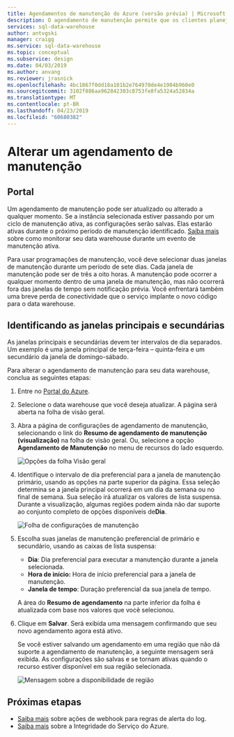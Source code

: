 ```yaml
---
title: Agendamentos de manutenção do Azure (versão prévia) | Microsoft Docs
description: O agendamento de manutenção permite que os clientes planejem os eventos de manutenção programada necessários que o serviço do Azure SQL Data Warehouse usa para implantar novos recursos, atualizações e correções.
services: sql-data-warehouse
author: antvgski
manager: craigg
ms.service: sql-data-warehouse
ms.topic: conceptual
ms.subservice: design
ms.date: 04/03/2019
ms.author: anvang
ms.reviewer: jrasnick
ms.openlocfilehash: 4bc1867f0dd18a101b2e764970de4e1904b960e0
ms.sourcegitcommit: 3102f886aa962842303c8753fe8fa5324a52834a
ms.translationtype: MT
ms.contentlocale: pt-BR
ms.lasthandoff: 04/23/2019
ms.locfileid: "60680382"
---
```

# <a name="change-a-maintenance-schedule"></a>Alterar um agendamento de manutenção 

## <a name="portal"></a>Portal
Um agendamento de manutenção pode ser atualizado ou alterado a qualquer momento. Se a instância selecionada estiver passando por um ciclo de manutenção ativa, as configurações serão salvas. Elas estarão ativas durante o próximo período de manutenção identificado. [Saiba mais](https://docs.microsoft.com/azure/service-health/resource-health-overview) sobre como monitorar seu data warehouse durante um evento de manutenção ativa. 

Para usar programações de manutenção, você deve selecionar duas janelas de manutenção durante um período de sete dias. Cada janela de manutenção pode ser de três a oito horas. A manutenção pode ocorrer a qualquer momento dentro de uma janela de manutenção, mas não ocorrerá fora das janelas de tempo sem notificação prévia. Você enfrentará também uma breve perda de conectividade que o serviço implante o novo código para o data warehouse. 

## <a name="identifying-the-primary-and-secondary-windows"></a>Identificando as janelas principais e secundárias

As janelas principais e secundárias devem ter intervalos de dia separados. Um exemplo é uma janela principal de terça-feira – quinta-feira e um secundário da janela de domingo-sábado.

Para alterar o agendamento de manutenção para seu data warehouse, conclua as seguintes etapas:
1.  Entre no [Portal do Azure](https://portal.azure.com/).
2.  Selecione o data warehouse que você deseja atualizar. A página será aberta na folha de visão geral. 
3.  Abra a página de configurações de agendamento de manutenção, selecionando o link do **Resumo de agendamento de manutenção (visualização)** na folha de visão geral. Ou, selecione a opção **Agendamento de Manutenção** no menu de recursos do lado esquerdo.  

    ![Opções da folha Visão geral](media/sql-data-warehouse-maintenance-scheduling/maintenance-change-option.png)

4. Identifique o intervalo de dia preferencial para a janela de manutenção primário, usando as opções na parte superior da página. Essa seleção determina se a janela principal ocorrerá em um dia da semana ou no final de semana. Sua seleção irá atualizar os valores de lista suspensa. Durante a visualização, algumas regiões podem ainda não dar suporte ao conjunto completo de opções disponíveis de**Dia**.

   ![Folha de configurações de manutenção](media/sql-data-warehouse-maintenance-scheduling/maintenance-settings-page.png)

5. Escolha suas janelas de manutenção preferencial de primário e secundário, usando as caixas de lista suspensa:
   - **Dia**: Dia preferencial para executar a manutenção durante a janela selecionada.
   - **Hora de início:** Hora de início preferencial para a janela de manutenção.
   - **Janela de tempo**: Duração preferencial da sua janela de tempo.

   A área do **Resumo de agendamento** na parte inferior da folha é atualizada com base nos valores que você selecionou. 
  
6. Clique em **Salvar**. Será exibida uma mensagem confirmando que seu novo agendamento agora está ativo. 

   Se você estiver salvando um agendamento em uma região que não dá suporte a agendamento de manutenção, a seguinte mensagem será exibida. As configurações são salvas e se tornam ativas quando o recurso estiver disponível em sua região selecionada.    

   ![Mensagem sobre a disponibilidade de região](media/sql-data-warehouse-maintenance-scheduling/maintenance-notactive-toast.png)

## <a name="next-steps"></a>Próximas etapas
- [Saiba mais](https://docs.microsoft.com/azure/monitoring-and-diagnostics/monitor-alerts-unified-log-webhook) sobre ações de webhook para regras de alerta do log.
- [Saiba mais](https://docs.microsoft.com/azure/service-health/service-health-overview) sobre a Integridade do Serviço do Azure.


